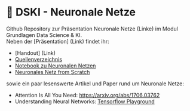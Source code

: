 # 🧠 DSKI - Neuronale Netze

Github Repository zur Präsentation Neuronale Netze (Linke) im Modul Grundlagen Data Science & KI. 
<br> Neben der [Präsentation] (Link) findet ihr:
- [Handout] (Link)
- [Quellenverzeichnis](https://github.com/janmeuser/DSKI_Neuronale_Netze/blob/cd15be1c23a5f592b4c2fea11842f2d8ad4a9b25/Literaturverzeichnis-Neuronale-Netze.pdf)
- [Notebook zu Neuronalen Netzen ](https://github.com/janmeuser/DSKI_Neuronale_Netze/blob/b28c850c002d7b58abb62ed771c24cefbaf27002/NN_Example.ipynb)
- [Neuronales Netz from Scratch](https://github.com/janmeuser/DSKI_Neuronale_Netze/blob/951b600ac10919f49f78a4ea6807faa95dfcb398/scratchNet.py)

sowie ein paar lesenswerte Artikel und Paper rund um Neuronale Netze:
- Attention Is All You Need: https://arxiv.org/abs/1706.03762
- Understanding Neural Networks: [Tensorflow Playground](https://cloud.google.com/blog/products/ai-machine-learning/understanding-neural-networks-with-tensorflow-playground?hl=en)
